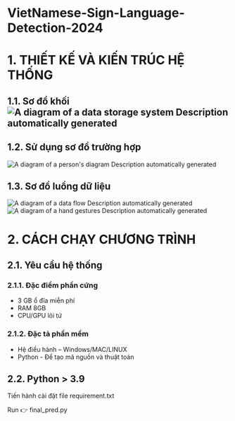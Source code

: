 # VietNamese-Sign-Language-Detection-2024
# **1. THIẾT KẾ VÀ KIẾN TRÚC HỆ THỐNG**

## **1.1.  Sơ đồ khối![A diagram of a data storage system Description automatically generated](./Img/Aspose.Words.d7b39af0-c158-4eab-bde8-68b6f7301708.001.png)**


## **1.2.  Sử dụng sơ đồ trường hợp**

![A diagram of a person's diagram Description automatically generated](./Img/Aspose.Words.d7b39af0-c158-4eab-bde8-68b6f7301708.002.png)


## **1.3. Sơ đồ luồng dữ liệu**

![A diagram of a data flow Description automatically generated](./Img/Aspose.Words.d7b39af0-c158-4eab-bde8-68b6f7301708.003.png)![A diagram of a hand gestures Description automatically generated](./Img/Aspose.Words.d7b39af0-c158-4eab-bde8-68b6f7301708.004.png)


# **2. CÁCH CHẠY CHƯƠNG TRÌNH**

## **2.1. Yêu cầu hệ thống**

### **2.1.1.  Đặc điểm phần cứng**

- 3 GB ổ đĩa miễn phí
- RAM 8GB
- CPU/GPU lõi tứ

### **2.1.2.  Đặc tả phần mềm**

- Hệ điều hành – Windows/MAC/LINUX
- Python - Để tạo mã nguồn và thuật toán

## **2.2. Python > 3.9**

Tiến hành cài đặt file requirement.txt

Run 👉  final_pred.py
